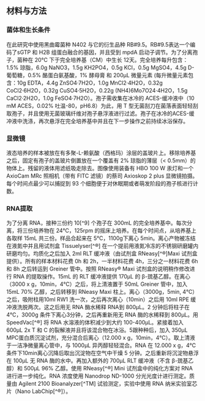 ## 材料与方法

### 菌体和生长条件

在此研究中使用黑曲霉菌种 N402 与它的衍生品种 RB#9.5。RB#9.5表达一个编码了sGTP 和 H2B 组蛋白融合的基因，并且受到 mpdA 启动子调节。为了分离孢子，菌种在 20℃ 下于完全培养基（CM）中生长 12天。完全培养每升包含：1.5% 琼脂，6.0g NaNO3，1.5g KH2PO4，0.5g KCl，0.5g MgSO4，4.5g D-葡萄糖，0.5% 酪蛋白氨基酸，1% 酵母膏 和 200µL 微量元素 (每升微量元素包含：10g EDTA，4.4g ZnSO4·7H2O，1.0g MnCl2·4H2O，0.32g CoCl2·6H2O，0.32g CuSO4·5H2O，0.22g (NH4)6Mo7O24·4H2O，1.5g CaCl2·2H2O，1.0g FeSO4·7H2O）。孢子需收集在冰冷的 ACES-缓冲液中（10 mM ACES，0.02% 吐温-80，pH6.8）为此，用 T 型无菌刮刀在菌落表面轻轻刮取孢子，并且使用无菌玻璃纤维对孢子悬浮液进行过滤。孢子在冰冷的ACES-缓冲液中洗涤，再次悬浮在完全培养基中并且在下一步操作之前持续冰浴保存。

### 显微镜

液态培养的样本被放在有多聚-L-赖氨酸（西格玛）涂层的盖玻片上。移除培养基之后，固定有孢子的盖玻片倒置放在一个覆盖有 2% 琼脂的薄层（< 0.5mm）的物体上。残留的液体用滤纸吸走除去。图像使用装备有 HBO 100 W 汞灯和一个 AxioCam MRc 照相机（带有 FITC 滤镜）的蔡司 Axioskop 2 plus 显微镜拍摄。每个时间点最少可以捕捉到 93 个细胞便于对休眠期或者萌发阶段的孢子核进行计数。

### RNA提取

为了分离 RNA，接种三份约 10[^9] 个孢子在 300mL 的完全培养基中。每次分离，将三份培养物在 24℃，125rpm 的摇床上培养。在每个时间点，从培养基上各取样 15mL 共三份。样品合起来在 5℃，1100g下离心 5min。离心产物被冻结在液氮中并且用试剂盒 Tissuelyser[^®] 在一个提前用液氮冷冻的不锈钢研磨罐内研磨均匀。均质化之后加入 2ml RLT 缓冲液（由试剂盒 RNeasy[^®]Maxi 试剂盒提供）。所有的样本材料花费 0h 和 2h，一半材料花费 4h，三分之一材料花费 6h 和 8h 之后转运到 Greiner 管中。按照 RNeasy® Maxi 试剂盒的说明稍作修改进行 RNA 的提取操作。15mL 的 RLT 缓冲液提供 170µL 的 β-巯基乙醇。在离心（3000 x g，10min，4℃）之后，将上清液置于 50mL Greiner 管中，加入 15mL 70% 乙醇，之后转移到 RNeasy Maxi 柱上。离心（3000g，5min, 4℃）之后，吸附柱用10ml RW1 洗一次，之后再次离心（10min）之后用 10ml RPE 缓冲液洗脱两次。这之后用无 RNA 酶水稀释 RNA到 800µL。2 分钟后将柱子在 4℃，3000g 条件下离心3分钟，之后再重新用无 RNA 酶的水稀释到 800µL。用 SpeedVac[^®] 将 RNA 水溶液的体积减少到大约 100-400µL。紧接着加入 600µL 2x T 和 C 的裂解液并且将该混合物在冰浴。5跟种种后，加入 350µL MPC蛋白质沉淀试剂，充分混合后离心（12.000 x g，10min，4℃）。取上清液于一洁净微量离心管中，与 1000µL 异丙醇轻轻混合。RNA 在 12.000 x g，4℃条件下10min离心沉降后取出沉淀物在空气中干燥 5 分钟。之后重新将沉淀物悬浮在 100µL 无 RNA 酶的水中。再加入额外的 700µL RLT 缓冲液（不含 β-巯基乙醇）和 500µL 96% 乙醇。使用 RNeasy[^®] Mini 试剂盒中的纯化方案对 RNA 进行进一步纯化。RNA 浓度使用 Nanodrop ND-1000 分光光度计进行测定。质量由 Agilent 2100 Bioanalyzer[^TM] 试验测定，实验中使用 RNA 纳米实验室芯片（Nano LabChip[^®]）。